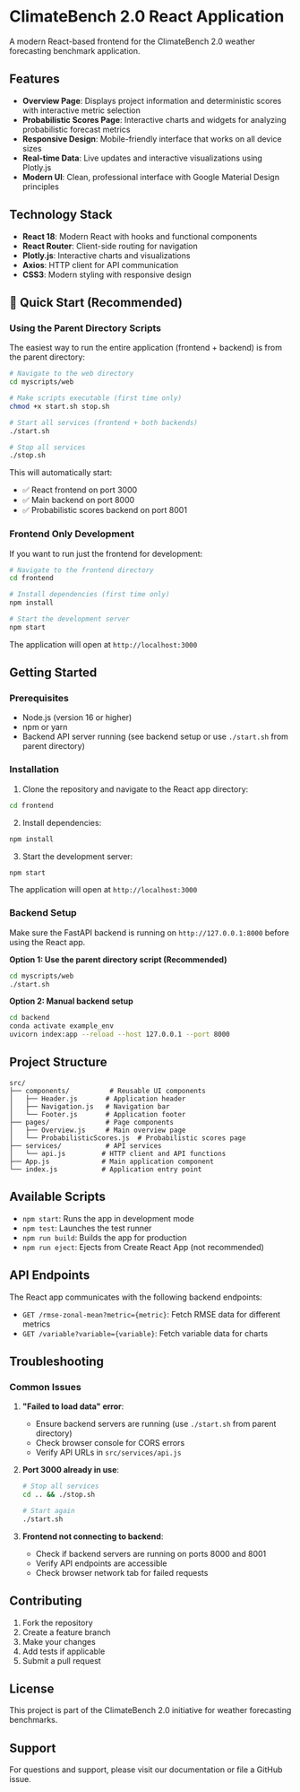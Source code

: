 # ClimateBench 2.0 React Application

A modern React-based frontend for the ClimateBench 2.0 weather forecasting benchmark application.

## Features

- **Overview Page**: Displays project information and deterministic scores with interactive metric selection
- **Probabilistic Scores Page**: Interactive charts and widgets for analyzing probabilistic forecast metrics
- **Responsive Design**: Mobile-friendly interface that works on all device sizes
- **Real-time Data**: Live updates and interactive visualizations using Plotly.js
- **Modern UI**: Clean, professional interface with Google Material Design principles

## Technology Stack

- **React 18**: Modern React with hooks and functional components
- **React Router**: Client-side routing for navigation
- **Plotly.js**: Interactive charts and visualizations
- **Axios**: HTTP client for API communication
- **CSS3**: Modern styling with responsive design

## 🚀 Quick Start (Recommended)

### Using the Parent Directory Scripts

The easiest way to run the entire application (frontend + backend) is from the parent directory:

```bash
# Navigate to the web directory
cd myscripts/web

# Make scripts executable (first time only)
chmod +x start.sh stop.sh

# Start all services (frontend + both backends)
./start.sh

# Stop all services
./stop.sh
```

This will automatically start:
- ✅ React frontend on port 3000
- ✅ Main backend on port 8000
- ✅ Probabilistic scores backend on port 8001

### Frontend Only Development

If you want to run just the frontend for development:

```bash
# Navigate to the frontend directory
cd frontend

# Install dependencies (first time only)
npm install

# Start the development server
npm start
```

The application will open at `http://localhost:3000`

## Getting Started

### Prerequisites

- Node.js (version 16 or higher)
- npm or yarn
- Backend API server running (see backend setup or use `./start.sh` from parent directory)

### Installation

1. Clone the repository and navigate to the React app directory:
```bash
cd frontend
```

2. Install dependencies:
```bash
npm install
```

3. Start the development server:
```bash
npm start
```

The application will open at `http://localhost:3000`

### Backend Setup

Make sure the FastAPI backend is running on `http://127.0.0.1:8000` before using the React app.

**Option 1: Use the parent directory script (Recommended)**
```bash
cd myscripts/web
./start.sh
```

**Option 2: Manual backend setup**
```bash
cd backend
conda activate example_env
uvicorn index:app --reload --host 127.0.0.1 --port 8000
```

## Project Structure

```
src/
├── components/          # Reusable UI components
│   ├── Header.js       # Application header
│   ├── Navigation.js   # Navigation bar
│   └── Footer.js       # Application footer
├── pages/              # Page components
│   ├── Overview.js     # Main overview page
│   └── ProbabilisticScores.js  # Probabilistic scores page
├── services/           # API services
│   └── api.js         # HTTP client and API functions
├── App.js             # Main application component
└── index.js           # Application entry point
```

## Available Scripts

- `npm start`: Runs the app in development mode
- `npm test`: Launches the test runner
- `npm run build`: Builds the app for production
- `npm run eject`: Ejects from Create React App (not recommended)

## API Endpoints

The React app communicates with the following backend endpoints:

- `GET /rmse-zonal-mean?metric={metric}`: Fetch RMSE data for different metrics
- `GET /variable?variable={variable}`: Fetch variable data for charts

## Troubleshooting

### Common Issues

1. **"Failed to load data" error**:
   - Ensure backend servers are running (use `./start.sh` from parent directory)
   - Check browser console for CORS errors
   - Verify API URLs in `src/services/api.js`

2. **Port 3000 already in use**:
   ```bash
   # Stop all services
   cd .. && ./stop.sh
   
   # Start again
   ./start.sh
   ```

3. **Frontend not connecting to backend**:
   - Check if backend servers are running on ports 8000 and 8001
   - Verify API endpoints are accessible
   - Check browser network tab for failed requests

## Contributing

1. Fork the repository
2. Create a feature branch
3. Make your changes
4. Add tests if applicable
5. Submit a pull request

## License

This project is part of the ClimateBench 2.0 initiative for weather forecasting benchmarks.

## Support

For questions and support, please visit our documentation or file a GitHub issue.
